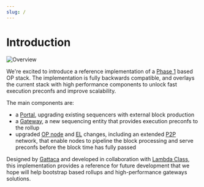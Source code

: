 ```yaml
---
slug: /
---
```


# Introduction

![Overview](/img/overview.png)

We're excited to introduce a reference implementation of a [Phase 1](/overview#1-initial-deployment) based OP stack. The implementation is fully backwards compatible, and overlays the current stack with high performance components to unlock fast execution preconfs and improve scalability.

The main components are:
- a [Portal](/architecture/portal), upgrading existing sequencers with external block production
- a [Gateway](/architecture/gateway), a new sequencing entity that provides execution preconfs to the rollup
- upgraded [OP node](/architecture/consensus) and [EL](/architecture/execution) changes, including an extended [P2P](/architecture/p2p) network, that enable nodes to pipeline the block processing and serve preconfs before the block time has fully passed


Designed by [Gattaca](https://gattaca.com/) and developed in collaboration with [Lambda Class](https://lambdaclass.com/), this implementation provides a reference for future development that we hope will help bootstrap based rollups and high-performance gateways solutions.
